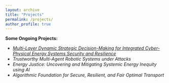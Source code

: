 ```yaml
---
layout: archive
title: "Projects"
permalink: /projects/
author_profile: true
---
```



**Some Ongoing Projects:**

- *[Multi-Layer Dynamic Strategic Decision-Making for Integrated Cyber-Physical Energy Systems Security and Resilience](https://www.nsf.gov/awardsearch/showAward?AWD_ID=2138956&HistoricalAwards=false)*
- *Trustworthy Multi-Agent Robotic Systems under Attacks*
- *Energy Justice: Uncovering and Mitigating Systemic Energy Inequity using AI*
- *Algorithmic Foundation for Secure, Resilient, and Fair Optimal Transport*
